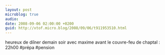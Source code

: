 ```yaml
---
layout: post
microblog: true
audio: 
date: 2008-09-06 02:00:00 +0200
guid: http://xtof.micro.blog/2008/09/06/t911953510.html
---
```

heureux de diîner demain soir avec maxime avant le couvre-feu de chaptal : 22h00 #prépa #pension
